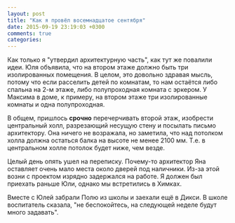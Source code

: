 ```yaml
---
layout: post
title: "Как я провёл восемнадцатое сентября"
date: 2015-09-19 23:19:03 +0300
comments: true
categories: 
---
```

Как только я "утвердил архитектурную часть", как тут же повалили идеи. Юля объявила, что на втором этаже должно быть три изолированных помещения. В целом, это довольно здравая мысль, потому что если расселить детей по комнатам, то нам остаётся либо спальна на 2-м этаже, либо полупроходная комната с эркером. У Максима в доме, к примеру, на втором этаже три изолированные комнаты и одна полупроходная.

В общем, пришлось **срочно** перечерчивать второй этаж, изобрести центральный холл, разрезающий несущую стену и посылать письмо архитектору. Она ничего не возражала, но заметила, что над потолком холла должна остаться балка на высоте не менее 2100 мм. Т.е. в центральном холле потолок будет ниже, чем везде.

Целый день опять ушел на переписку. Почему-то архитектор Яна оставляет очень мало места около дверей под наличники. Из-за этой возни с проектом изрядно задержался на работе. Я должен был приехать раньше Юли, однако мы встретились в Химках.

Вместе с Юлей забрали Полю из школы и заехали ещё в Дикси. В школе воспитатель сказала, "не беспокойтесь, на следующей неделе будут много задавать".